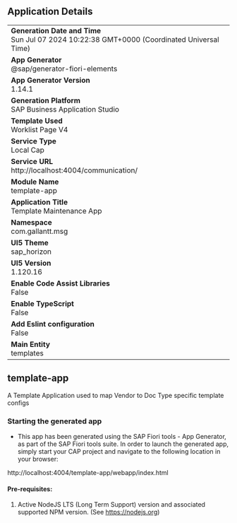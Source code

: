 ## Application Details
|               |
| ------------- |
|**Generation Date and Time**<br>Sun Jul 07 2024 10:22:38 GMT+0000 (Coordinated Universal Time)|
|**App Generator**<br>@sap/generator-fiori-elements|
|**App Generator Version**<br>1.14.1|
|**Generation Platform**<br>SAP Business Application Studio|
|**Template Used**<br>Worklist Page V4|
|**Service Type**<br>Local Cap|
|**Service URL**<br>http://localhost:4004/communication/
|**Module Name**<br>template-app|
|**Application Title**<br>Template Maintenance App|
|**Namespace**<br>com.gallantt.msg|
|**UI5 Theme**<br>sap_horizon|
|**UI5 Version**<br>1.120.16|
|**Enable Code Assist Libraries**<br>False|
|**Enable TypeScript**<br>False|
|**Add Eslint configuration**<br>False|
|**Main Entity**<br>templates|

## template-app

A Template Application used to map Vendor to Doc Type specific template configs 

### Starting the generated app

-   This app has been generated using the SAP Fiori tools - App Generator, as part of the SAP Fiori tools suite.  In order to launch the generated app, simply start your CAP project and navigate to the following location in your browser:

http://localhost:4004/template-app/webapp/index.html

#### Pre-requisites:

1. Active NodeJS LTS (Long Term Support) version and associated supported NPM version.  (See https://nodejs.org)


